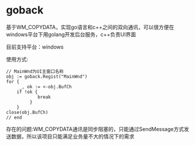 # goback
基于WM_COPYDATA，实现go语言和c++之间的双向通讯，可以很方便在windows平台下用golang开发后台服务，c++负责UI界面

目前支持平台：windows

使用方式: 
```
// MainWnd为UI主窗口名称 
obj := goback.Regist("MainWnd") 
for {
     _, ok := <-obj.BufCh 
    if !ok { 
            break 
         } 
    }
close(obj.BufCh) 
// end
```

存在的问题:WM_COPYDATA通讯是同步阻塞的，只能通过SendMessage方式发送数据，所以该项目只能满足业务量不大的情况下的需求